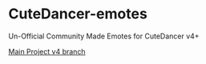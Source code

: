 # CuteDancer-emotes
Un-Official Community Made Emotes for CuteDancer v4+

[Main Project v4 branch](https://github.com/Krysiek/CuteDancer/tree/release/v4)